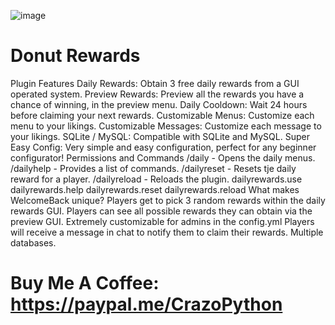 ![image](https://github.com/user-attachments/assets/d6c75361-ad2e-4e3f-9747-8feeb5beaecf)

# Donut Rewards

Plugin Features
Daily Rewards: Obtain 3 free daily rewards from a GUI operated system.
Preview Rewards: Preview all the rewards you have a chance of winning, in the preview menu.
Daily Cooldown: Wait 24 hours before claiming your next rewards.
Customizable Menus: Customize each menu to your likings.
Customizable Messages: Customize each message to your likings.
SQLite / MySQL: Compatible with SQLite and MySQL.
Super Easy Config: Very simple and easy configuration, perfect for any beginner configurator!
Permissions and Commands
/daily - Opens the daily menus.
/dailyhelp - Provides a list of commands.
/dailyreset <player> - Resets tje daily reward for a player.
/dailyreload - Reloads the plugin.
dailyrewards.use
dailyrewards.help
dailyrewards.reset
dailyrewards.reload
What makes WelcomeBack unique?
Players get to pick 3 random rewards within the daily rewards GUI.
Players can see all possible rewards they can obtain via the preview GUI.
Extremely customizable for admins in the config.yml
Players will receive a message in chat to notify them to claim their rewards.
Multiple databases.

# Buy Me A Coffee: https://paypal.me/CrazoPython
